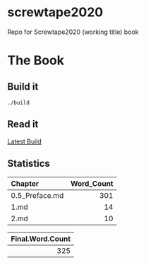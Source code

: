 
<!-- README.md is generated from README.Rmd. Please edit that file -->
screwtape2020
=============

<!-- badges: start -->
<!-- badges: end -->
Repo for Screwtape2020 (working title) book

The Book
========

Build it
--------

    ./build

Read it
-------

[Latest Build](book/final_book.md)

Statistics
----------

| Chapter         |  Word\_Count|
|:----------------|------------:|
| 0.5\_Preface.md |          301|
| 1.md            |           14|
| 2.md            |           10|

|  Final.Word.Count|
|-----------------:|
|               325|
